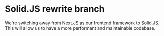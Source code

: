 # Solid.JS rewrite branch

We're switching away from Next.JS as our frontend framework to Solid.JS. This will allow us to have a more performant and maintainable codebase.